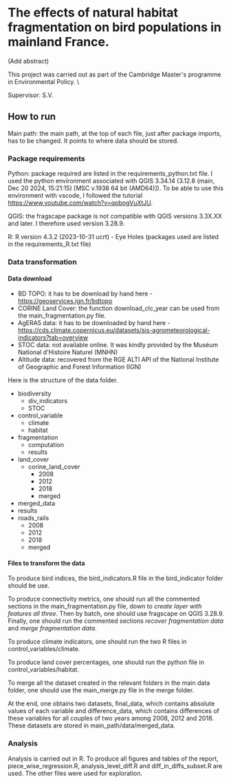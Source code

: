 # The effects of natural habitat fragmentation on bird populations in mainland France.

(Add abstract)

This project was carried out as part of the Cambridge Master's programme in Environmental Policy. \\

Supervisor: S.V.

## How to run

Main path: the main path, at the top of each file, just after package imports, has to be changed. It points to where data should be stored.

### Package requirements

Python: package required are listed in the requirements_python.txt file. I used the python environment associated with QGIS 3.34.14 (3.12.8 (main, Dec 20 2024, 15:21:15) [MSC v.1938 64 bit (AMD64)]). To be able to use this environment with vscode, I followed the tutorial https://www.youtube.com/watch?v=qobogVuXtJU.

QGIS: the fragscape package is not compatible with QGIS versions 3.3X.XX and later. I therefore used version 3.28.9.

R: R version 4.3.2 (2023-10-31 ucrt) - Eye Holes (packages used are listed in the requirements_R.txt file)

### Data transformation

#### Data download

- BD TOPO: it has to be download by hand here - https://geoservices.ign.fr/bdtopo
- CORINE Land Cover: the function download_clc_year can be used from the main_fragmentation.py file.
- AgERA5 data: it has to be downloaded by hand here - https://cds.climate.copernicus.eu/datasets/sis-agrometeorological-indicators?tab=overview 
- STOC data: not available online. It was kindly provided by the Muséum National d'Histoire Naturel (MNHN)
- Altitude data: recovered from the RGE ALTI API of the National Institute of Geographic and Forest Information (IGN)

Here is the structure of the data folder.
- biodiversity
    - div_indicators
    - STOC
- control_variable
    - climate
    - habitat
- fragmentation
    - computation
    - results
- land_cover
    - corine_land_cover
        - 2008
        - 2012
        - 2018
        - merged
- merged_data
- results
- roads_rails
    - 2008
    - 2012
    - 2018
    - merged

#### Files to transform the data

To produce bird indices, the bird_indicators.R file in the bird_indicator folder should be use.

To produce connectivity metrics, one should run all the commented sections in the main_fragmentation.py file, down to *create layer with features all three*. Then by batch, one should use fragscape on QGIS 3.28.9. Finally, one should run the commented sections *recover fragmentation data* and *merge fragmentation data*.

To produce climate indicators, one should run the two R files in control_variables/climate.

To produce land cover percentages, one should run the python file in control_variables/habitat.

To merge all the dataset created in the relevant folders in the main data folder, one should use the main_merge.py file in the merge folder.

At the end, one obtains two datasets, final_data, which contains absolute values of each variable and difference_data, which contains differences of these variables for all couples of two years among 2008, 2012 and 2018. These datasets are stored in main_path/data/merged_data.

### Analysis

Analysis is carried out in R. To produce all figures and tables of the report, piece_wise_regression.R, analysis_level_diff.R and diff_in_diffs_subset.R are used. The other files were used for exploration. 